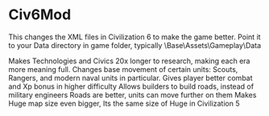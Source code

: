 # Civ6Mod
This changes the XML files in Civilization 6 to make the game better.
Point it to your Data directory in game folder, typically
\Base\Assets\Gameplay\Data

Makes Technologies and Civics 20x longer to research, making each era more meaning full.
Changes base movement of certain units: Scouts, Rangers, and modern naval units in particular.
Gives player better combat and Xp bonus in higher difficulty
Allows builders to build roads, instead of military engineers
Roads are better, units can move further on them
Makes Huge map size even bigger, Its the same size of Huge in Civilization 5
